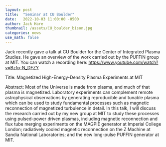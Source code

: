 ```yaml
---
layout: post
title:  "Seminar at CU Boulder"
date:   2022-10-03 11:00:00 -0500
author: Jack Hare
thumbnail: /assets/CU_boulder_bison.jpg
categories: news
use_math: false
---
```


Jack recently gave a talk at CU Boulder for the Center of Integrated Plasma Studies. He gave an overview of the work carried out by the PUFFIN group at MIT. You can watch a recording here: https://www.youtube.com/watch?v=Bzfp-N_DFZY

Title: Magnetized High-Energy-Density Plasma Experiments at MIT

Abstract: Most of the Universe is made from plasma, and much of that plasma is
magnetized. Laboratory experiments can complement remote astrophysical
observations by generating reproducible and tunable plasma which can be used to study fundamental processes such as magnetic reconnection of magnetized turbulence in detail. In this talk, I will discuss the research carried out by my new group at MIT to study these processes using pulsed-power driven plasmas, including magnetic reconnection and flux tube merging experiments on the MAGPIE generator at Imperial College London; radiatively cooled magnetic reconnection on the Z Machine at Sandia National Laboratories; and the new long-pulse PUFFIN generator at MIT.
